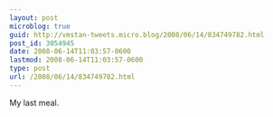 ```yaml
---
layout: post
microblog: true
guid: http://vmstan-tweets.micro.blog/2008/06/14/834749782.html
post_id: 3054945
date: 2008-06-14T11:03:57-0600
lastmod: 2008-06-14T11:03:57-0600
type: post
url: /2008/06/14/834749782.html
---
```

My last meal.
